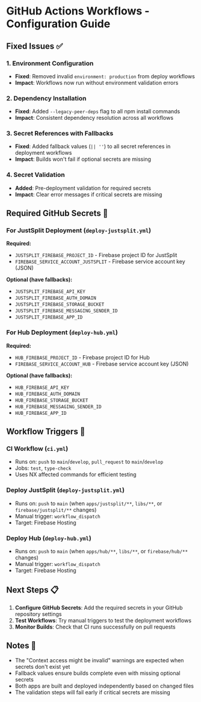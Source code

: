 # GitHub Actions Workflows - Configuration Guide

## Fixed Issues ✅

### 1. Environment Configuration
- **Fixed**: Removed invalid `environment: production` from deploy workflows
- **Impact**: Workflows now run without environment validation errors

### 2. Dependency Installation
- **Fixed**: Added `--legacy-peer-deps` flag to all npm install commands
- **Impact**: Consistent dependency resolution across all workflows

### 3. Secret References with Fallbacks
- **Fixed**: Added fallback values (`|| ''`) to all secret references in deployment workflows
- **Impact**: Builds won't fail if optional secrets are missing

### 4. Secret Validation
- **Added**: Pre-deployment validation for required secrets
- **Impact**: Clear error messages if critical secrets are missing

## Required GitHub Secrets 🔑

### For JustSplit Deployment (`deploy-justsplit.yml`)
**Required:**
- `JUSTSPLIT_FIREBASE_PROJECT_ID` - Firebase project ID for JustSplit
- `FIREBASE_SERVICE_ACCOUNT_JUSTSPLIT` - Firebase service account key (JSON)

**Optional (have fallbacks):**
- `JUSTSPLIT_FIREBASE_API_KEY`
- `JUSTSPLIT_FIREBASE_AUTH_DOMAIN`
- `JUSTSPLIT_FIREBASE_STORAGE_BUCKET`
- `JUSTSPLIT_FIREBASE_MESSAGING_SENDER_ID`
- `JUSTSPLIT_FIREBASE_APP_ID`

### For Hub Deployment (`deploy-hub.yml`)
**Required:**
- `HUB_FIREBASE_PROJECT_ID` - Firebase project ID for Hub
- `FIREBASE_SERVICE_ACCOUNT_HUB` - Firebase service account key (JSON)

**Optional (have fallbacks):**
- `HUB_FIREBASE_API_KEY`
- `HUB_FIREBASE_AUTH_DOMAIN`
- `HUB_FIREBASE_STORAGE_BUCKET`
- `HUB_FIREBASE_MESSAGING_SENDER_ID`
- `HUB_FIREBASE_APP_ID`

## Workflow Triggers 🚀

### CI Workflow (`ci.yml`)
- Runs on: `push` to `main`/`develop`, `pull_request` to `main`/`develop`
- Jobs: `test`, `type-check`
- Uses NX affected commands for efficient testing

### Deploy JustSplit (`deploy-justsplit.yml`)
- Runs on: `push` to `main` (when `apps/justsplit/**`, `libs/**`, or `firebase/justsplit/**` changes)
- Manual trigger: `workflow_dispatch`
- Target: Firebase Hosting

### Deploy Hub (`deploy-hub.yml`)
- Runs on: `push` to `main` (when `apps/hub/**`, `libs/**`, or `firebase/hub/**` changes)
- Manual trigger: `workflow_dispatch`
- Target: Firebase Hosting

## Next Steps 📋

1. **Configure GitHub Secrets**: Add the required secrets in your GitHub repository settings
2. **Test Workflows**: Try manual triggers to test the deployment workflows
3. **Monitor Builds**: Check that CI runs successfully on pull requests

## Notes 📝

- The "Context access might be invalid" warnings are expected when secrets don't exist yet
- Fallback values ensure builds complete even with missing optional secrets
- Both apps are built and deployed independently based on changed files
- The validation steps will fail early if critical secrets are missing
